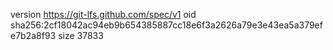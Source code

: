 version https://git-lfs.github.com/spec/v1
oid sha256:2cf18042ac94eb9b654385887cc18e6f3a2626a79e3e43ea5a379efe7b2a8f93
size 37833
